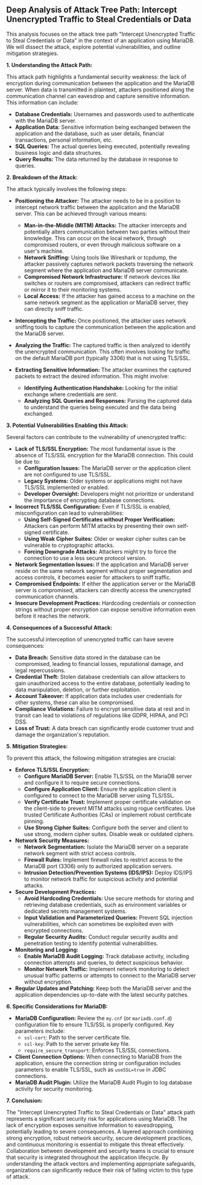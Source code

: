 ## Deep Analysis of Attack Tree Path: Intercept Unencrypted Traffic to Steal Credentials or Data

This analysis focuses on the attack tree path "Intercept Unencrypted Traffic to Steal Credentials or Data" in the context of an application using MariaDB. We will dissect the attack, explore potential vulnerabilities, and outline mitigation strategies.

**1. Understanding the Attack Path:**

This attack path highlights a fundamental security weakness: the lack of encryption during communication between the application and the MariaDB server. When data is transmitted in plaintext, attackers positioned along the communication channel can eavesdrop and capture sensitive information. This information can include:

* **Database Credentials:** Usernames and passwords used to authenticate with the MariaDB server.
* **Application Data:**  Sensitive information being exchanged between the application and the database, such as user details, financial transactions, personal information, etc.
* **SQL Queries:** The actual queries being executed, potentially revealing business logic and data structures.
* **Query Results:** The data returned by the database in response to queries.

**2. Breakdown of the Attack:**

The attack typically involves the following steps:

* **Positioning the Attacker:** The attacker needs to be in a position to intercept network traffic between the application and the MariaDB server. This can be achieved through various means:
    * **Man-in-the-Middle (MITM) Attacks:**  The attacker intercepts and potentially alters communication between two parties without their knowledge. This can occur on the local network, through compromised routers, or even through malicious software on a user's machine.
    * **Network Sniffing:** Using tools like Wireshark or tcpdump, the attacker passively captures network packets traversing the network segment where the application and MariaDB server communicate.
    * **Compromised Network Infrastructure:** If network devices like switches or routers are compromised, attackers can redirect traffic or mirror it to their monitoring systems.
    * **Local Access:** If the attacker has gained access to a machine on the same network segment as the application or MariaDB server, they can directly sniff traffic.

* **Intercepting the Traffic:** Once positioned, the attacker uses network sniffing tools to capture the communication between the application and the MariaDB server.

* **Analyzing the Traffic:** The captured traffic is then analyzed to identify the unencrypted communication. This often involves looking for traffic on the default MariaDB port (typically 3306) that is not using TLS/SSL.

* **Extracting Sensitive Information:**  The attacker examines the captured packets to extract the desired information. This might involve:
    * **Identifying Authentication Handshake:**  Looking for the initial exchange where credentials are sent.
    * **Analyzing SQL Queries and Responses:**  Parsing the captured data to understand the queries being executed and the data being exchanged.

**3. Potential Vulnerabilities Enabling this Attack:**

Several factors can contribute to the vulnerability of unencrypted traffic:

* **Lack of TLS/SSL Encryption:** The most fundamental issue is the absence of TLS/SSL encryption for the MariaDB connection. This could be due to:
    * **Configuration Issues:** The MariaDB server or the application client are not configured to use TLS/SSL.
    * **Legacy Systems:** Older systems or applications might not have TLS/SSL implemented or enabled.
    * **Developer Oversight:** Developers might not prioritize or understand the importance of encrypting database connections.
* **Incorrect TLS/SSL Configuration:** Even if TLS/SSL is enabled, misconfiguration can lead to vulnerabilities:
    * **Using Self-Signed Certificates without Proper Verification:** Attackers can perform MITM attacks by presenting their own self-signed certificate.
    * **Using Weak Cipher Suites:** Older or weaker cipher suites can be vulnerable to cryptographic attacks.
    * **Forcing Downgrade Attacks:** Attackers might try to force the connection to use a less secure protocol version.
* **Network Segmentation Issues:** If the application and MariaDB server reside on the same network segment without proper segmentation and access controls, it becomes easier for attackers to sniff traffic.
* **Compromised Endpoints:** If either the application server or the MariaDB server is compromised, attackers can directly access the unencrypted communication channels.
* **Insecure Development Practices:**  Hardcoding credentials or connection strings without proper encryption can expose sensitive information even before it reaches the network.

**4. Consequences of a Successful Attack:**

The successful interception of unencrypted traffic can have severe consequences:

* **Data Breach:** Sensitive data stored in the database can be compromised, leading to financial losses, reputational damage, and legal repercussions.
* **Credential Theft:** Stolen database credentials can allow attackers to gain unauthorized access to the entire database, potentially leading to data manipulation, deletion, or further exploitation.
* **Account Takeover:** If application data includes user credentials for other systems, these can also be compromised.
* **Compliance Violations:**  Failure to encrypt sensitive data at rest and in transit can lead to violations of regulations like GDPR, HIPAA, and PCI DSS.
* **Loss of Trust:**  A data breach can significantly erode customer trust and damage the organization's reputation.

**5. Mitigation Strategies:**

To prevent this attack, the following mitigation strategies are crucial:

* **Enforce TLS/SSL Encryption:**
    * **Configure MariaDB Server:** Enable TLS/SSL on the MariaDB server and configure it to require secure connections.
    * **Configure Application Client:** Ensure the application client is configured to connect to the MariaDB server using TLS/SSL.
    * **Verify Certificate Trust:** Implement proper certificate validation on the client-side to prevent MITM attacks using rogue certificates. Use trusted Certificate Authorities (CAs) or implement robust certificate pinning.
    * **Use Strong Cipher Suites:** Configure both the server and client to use strong, modern cipher suites. Disable weak or outdated ciphers.
* **Network Security Measures:**
    * **Network Segmentation:** Isolate the MariaDB server on a separate network segment with strict access controls.
    * **Firewall Rules:** Implement firewall rules to restrict access to the MariaDB port (3306) only to authorized application servers.
    * **Intrusion Detection/Prevention Systems (IDS/IPS):** Deploy IDS/IPS to monitor network traffic for suspicious activity and potential attacks.
* **Secure Development Practices:**
    * **Avoid Hardcoding Credentials:** Use secure methods for storing and retrieving database credentials, such as environment variables or dedicated secrets management systems.
    * **Input Validation and Parameterized Queries:** Prevent SQL injection vulnerabilities, which can sometimes be exploited even with encrypted connections.
    * **Regular Security Audits:** Conduct regular security audits and penetration testing to identify potential vulnerabilities.
* **Monitoring and Logging:**
    * **Enable MariaDB Audit Logging:** Track database activity, including connection attempts and queries, to detect suspicious behavior.
    * **Monitor Network Traffic:** Implement network monitoring to detect unusual traffic patterns or attempts to connect to the MariaDB server without encryption.
* **Regular Updates and Patching:** Keep both the MariaDB server and the application dependencies up-to-date with the latest security patches.

**6. Specific Considerations for MariaDB:**

* **MariaDB Configuration:** Review the `my.cnf` (or `mariadb.conf.d`) configuration file to ensure TLS/SSL is properly configured. Key parameters include:
    * `ssl-cert`: Path to the server certificate file.
    * `ssl-key`: Path to the server private key file.
    * `require_secure_transport`: Enforces TLS/SSL connections.
* **Client Connection Options:** When connecting to MariaDB from the application, ensure the connection string or configuration includes parameters to enable TLS/SSL, such as `useSSL=true` in JDBC connections.
* **MariaDB Audit Plugin:** Utilize the MariaDB Audit Plugin to log database activity for security monitoring.

**7. Conclusion:**

The "Intercept Unencrypted Traffic to Steal Credentials or Data" attack path represents a significant security risk for applications using MariaDB. The lack of encryption exposes sensitive information to eavesdropping, potentially leading to severe consequences. A layered approach combining strong encryption, robust network security, secure development practices, and continuous monitoring is essential to mitigate this threat effectively. Collaboration between development and security teams is crucial to ensure that security is integrated throughout the application lifecycle. By understanding the attack vectors and implementing appropriate safeguards, organizations can significantly reduce their risk of falling victim to this type of attack.
